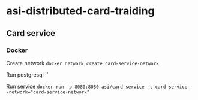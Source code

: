 # asi-distributed-card-traiding


## Card service

### Docker

Create network
`docker network create card-service-network`

Run postgresql
``

Run service
`docker run -p 8080:8080 asi/card-service -t card-service --network="card-service-network"
`